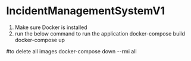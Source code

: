 # IncidentManagementSystemV1
1. Make sure Docker is installed
2. run the below command to run the application
   docker-compose build
   docker-compose up
 
 #to delete all images
 docker-compose down --rmi all
   
